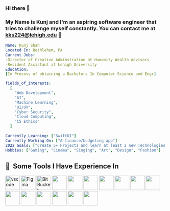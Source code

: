 ### Hi there 👋
### My Name is Kunj and I'm an aspiring software engineer that tries to challenge myself constantly. You can contact me at kks224@lehigh.edu 📧


```yaml
Name: Kunj Shah
Located In: Bethlehem, PA
Current Jobs: 
-Director of Creative Adminstration at Humanity Wealth Advisors
-Resident Assistant at Lehigh University
Education: 
[In Process of obtaining a Bachelors In Computer Science and Engr]

fields_of_interests:
  [
    "Web Development",
    "AI",
    "Machine Learning",
    "UI/UX",
    "Cyber Security",
    "Cloud Computing",
    "CS Ethics"
  ]
  
Currently_Learning: ["SwiftUI"]
Currently Working On: ["A finance/budgeting app"]
2022 Goals: ["Create 5+ Projects and learn at least 2 new Technologies."]
Hobbies: ["Gaming", "Cinema", "Singing", "Art", "Design", "Fashion"]
```
<h2> 🚀 &nbsp;Some Tools I Have Experience In </h2>
<p align="left">
<img src="https://cdn.jsdelivr.net/gh/devicons/devicon/icons/vscode/vscode-original.svg" alt="vscode" width="45" height="45"/>
<img src="https://cdn.jsdelivr.net/gh/devicons/devicon/icons/figma/figma-original.svg" alt="Figma" width="45" height="45"/>
<img src="https://cdn.jsdelivr.net/gh/devicons/devicon/icons/bitbucket/bitbucket-original.svg" alt="BitBucket" width="45" height="45"/>
<img src="https://cdn.jsdelivr.net/gh/devicons/devicon/icons/c/c-original.svg" width="45" height="45"/>
<img src="https://cdn.jsdelivr.net/gh/devicons/devicon/icons/cplusplus/cplusplus-original.svg" width="45" height="45" />
<img src="https://cdn.jsdelivr.net/gh/devicons/devicon/icons/java/java-original.svg" width="45" height="45"/>
<img src="https://cdn.jsdelivr.net/gh/devicons/devicon/icons/css3/css3-original.svg" width="45" height="45" />
<img src="https://cdn.jsdelivr.net/gh/devicons/devicon/icons/html5/html5-original.svg" width="45" height="45"/>
<img src="https://cdn.jsdelivr.net/gh/devicons/devicon/icons/git/git-original.svg" width="45" height="45" />
<img src="https://cdn.jsdelivr.net/gh/devicons/devicon/icons/github/github-original.svg" width="45" height="45" />
<img src="https://cdn.jsdelivr.net/gh/devicons/devicon/icons/androidstudio/androidstudio-original.svg" width="45" height="45"/>
<img src="https://cdn.jsdelivr.net/gh/devicons/devicon/icons/postgresql/postgresql-original.svg" width="45" height="45"/>
<img src="https://cdn.jsdelivr.net/gh/devicons/devicon/icons/firebase/firebase-plain.svg" width="45" height="45" />
<img src="https://cdn.jsdelivr.net/gh/devicons/devicon/icons/drupal/drupal-original-wordmark.svg" width="45" height="45"/>
<img src="https://cdn.jsdelivr.net/gh/devicons/devicon/icons/heroku/heroku-original.svg" width="45" height="45"/>
<img src="https://cdn.jsdelivr.net/gh/devicons/devicon/icons/jira/jira-original.svg" width="45" height="45"/>
                    
          
          
</p>
